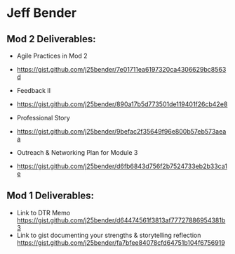 # Jeff Bender

## Mod 2 Deliverables:
* Agile Practices in Mod 2
* https://gist.github.com/j25bender/7e01711ea6197320ca4306629bc8563d
    
* Feedback II
* https://gist.github.com/j25bender/890a17b5d773501de119401f26cb42e8
    
* Professional Story
* https://gist.github.com/j25bender/9befac2f35649f96e800b57eb573aeaa
  
* Outreach & Networking Plan for Module 3
* https://gist.github.com/j25bender/d6fb6843d756f2b7524733eb2b33ca1e

## Mod 1 Deliverables:
* Link to DTR Memo https://gist.github.com/j25bender/d64474561f3813af77727886954381b3
* Link to gist documenting your strengths & storytelling reflection https://gist.github.com/j25bender/fa7bfee84078cfd64751b104f6756919
